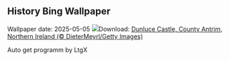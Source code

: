 ## History Bing Wallpaper
Wallpaper date: 2025-05-05
![](https://www.bing.com/th?id=OHR.DunluceIreland_EN-IN3454088296_UHD.jpg&w=1000)Download: [Dunluce Castle, County Antrim, Northern Ireland (© DieterMeyrl/Getty Images)](https://www.bing.com/th?id=OHR.DunluceIreland_EN-IN3454088296_UHD.jpg)

Auto get programm by LtgX
